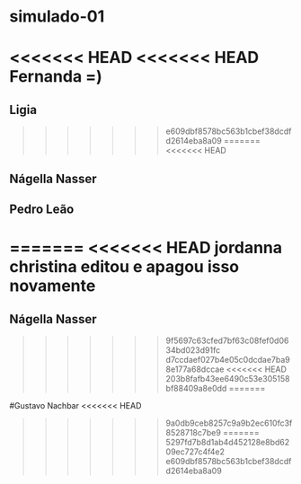 # simulado-01

<<<<<<< HEAD
<<<<<<< HEAD
Fernanda =)
=======
## Ligia
>>>>>>> e609dbf8578bc563b1cbef38dcdfd2614eba8a09
=======
<<<<<<< HEAD
## Nágella Nasser
## Pedro Leão
=======
<<<<<<< HEAD
jordanna christina editou  e apagou isso novamente
=======
## Nágella Nasser
>>>>>>> 9f5697c63cfed7bf63c08fef0d0634bd023d91fc
>>>>>>> d7ccdaef027b4e05c0dcdae7ba98e177a68dccae
<<<<<<< HEAD
>>>>>>> 203b8fafb43ee6490c53e305158bf88409a8e0dd
=======

#Gustavo Nachbar
<<<<<<< HEAD
>>>>>>> 9a0db9ceb8257c9a9b2ec610fc3f8528718c7be9
=======
>>>>>>> 5297fd7b8d1ab4d452128e8bd6209ec727c4f4e2
>>>>>>> e609dbf8578bc563b1cbef38dcdfd2614eba8a09
